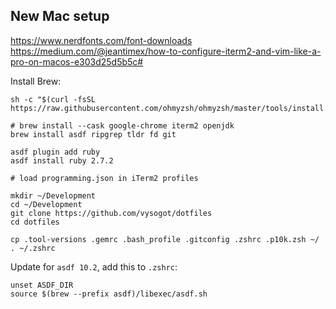 ## New Mac setup

https://www.nerdfonts.com/font-downloads
https://medium.com/@jeantimex/how-to-configure-iterm2-and-vim-like-a-pro-on-macos-e303d25d5b5c#

Install Brew: 

```
sh -c "$(curl -fsSL https://raw.githubusercontent.com/ohmyzsh/ohmyzsh/master/tools/install.sh)"

# brew install --cask google-chrome iterm2 openjdk
brew install asdf ripgrep tldr fd git

asdf plugin add ruby
asdf install ruby 2.7.2

# load programming.json in iTerm2 profiles

mkdir ~/Development
cd ~/Development
git clone https://github.com/vysogot/dotfiles
cd dotfiles

cp .tool-versions .gemrc .bash_profile .gitconfig .zshrc .p10k.zsh ~/
. ~/.zshrc

```

Update for `asdf 10.2`, add this to `.zshrc`:

```
unset ASDF_DIR
source $(brew --prefix asdf)/libexec/asdf.sh
```
